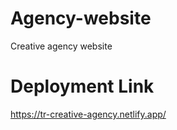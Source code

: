 # Agency-website

Creative agency website

# Deployment Link

https://tr-creative-agency.netlify.app/

